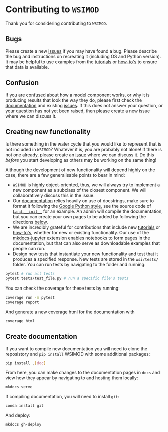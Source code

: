 # Contributing to `WSIMOD`

Thank you for considering contributing to `WSIMOD`.

## Bugs

Please create a new [issues](https://github.com/barneydobson/wsi/issues) if you may have found a bug. Please describe the bug and instructions on recreating it (including OS and Python version). It may be helpful to use examples from the [tutorials](https://barneydobson.github.io/wsi/tutorials/) or [how-to's](https://barneydobson.github.io/wsi/how-to/) to ensure that data is available.

## Confusion

If you are confused about how a model component works, or why it is producing results that look the way they do, please first check the [documentation](https://barneydobson.github.io/wsi) and existing [issues](https://github.com/barneydobson/wsi/issues). If this does not answer your question, or your question has not yet been raised, then please create a new issue where we can discuss it.

## Creating new functionality

Is there something in the water cycle that you would like to represent that is not included in `WSIMOD`? Whatever it is, you are probably not alone! If there is not one already, please create an [issue](https://github.com/barneydobson/wsi/issues) where we can discuss it. Do this _before_ you start developing as others may be working on the same thing!

Although the development of new functionality will depend highly on the case, there are a few generalisable points to bear in mind:

- `WSIMOD` is highly object-oriented, thus, we will always try to implement a new component as a subclass of the closest component. We will collaboratively discuss this in the issue.
- Our [documentation](https://barneydobson.github.io/wsi) relies heavily on use of docstrings, make sure to format it following the [Google Python style](https://sphinxcontrib-napoleon.readthedocs.io/en/latest/example_google.html), see the source code of [`Land.__init__`](https://barneydobson.github.io/wsi/reference-land/#wsimod.nodes.land.Land.__init__) for an example. An admin will compile the documentation, but you can create your own pages to be added by following the directions [below](#create-documentation).
- We are incredibly grateful for contributions that include new [tutorials](https://barneydobson.github.io/wsi/tutorials/) or [how-to's](https://barneydobson.github.io/wsi/how-to/), whether for new or existing functionality. Our use of the [mkdocs-jupyter](https://github.com/danielfrg/mkdocs-jupyter) extension enables notebooks to form pages in the documentation, but that can also serve as downloadable examples that people can run.
- Design new tests that instantiate your new functionality and test that it produces a specified response. New tests are stored in the `wsi/tests/` folder. You can run tests by navigating to the folder and running:

```bash
pytest # run all tests
pytest tests/test_file.py # run a specific file's tests
```

You can check the coverage for these tests by running:

```bash
coverage run -m pytest
coverage report
```

And generate a new coverage html for the documentation with

```bash
coverage html
```

## Create documentation

If you want to compile new documentation you will need to clone the reposistory and `pip install` WSIMOD with some additional packages:

```bash
pip install .[doc]
```

From here, you can make changes to the documentation pages in `docs` and view how they appear by navigating to and hosting them locally:

```bash
mkdocs serve
```

If compiling documentation, you will need to install `git`:

```bash
conda install git
```

And deploy:

```bash
mkdocs gh-deploy
```
